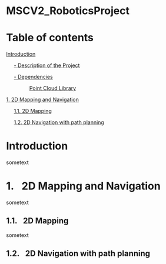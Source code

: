 # MSCV2_RoboticsProject


# Table of contents
[ Introduction ](#introduction)

&ensp;&ensp;&ensp;[- Description of the Project ](#description)

&ensp;&ensp;&ensp;[- Dependencies ](#dependencies)

&ensp;&ensp;&ensp;&ensp;&ensp;&ensp;&ensp;&ensp;&ensp;[Point Cloud Library ](#pcl)

[1. 2D Mapping and Navigation ](#2DMappingAndNavigation)

&ensp;&ensp;&ensp;[1.1. 2D Mapping ](#2DMapping)

&ensp;&ensp;&ensp;[1.2. 2D Navigation with path planning](#2DNavigationWithPathPlanning)

<a name="introduction"></a>
# Introduction

sometext


<a name="2DMappingAndNavigation"></a>
# 1.&ensp; 2D Mapping and Navigation

sometext


<a name="2DMapping"></a>
## 1.1.&ensp; 2D Mapping

sometext


<a name="2DNavigationWithPathPlanning"></a>
## 1.2.&ensp; 2D Navigation with path planning







